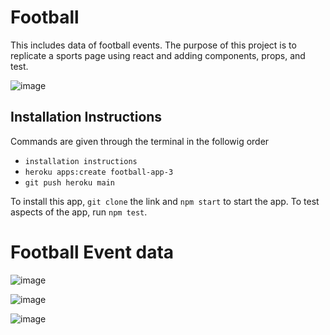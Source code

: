 # Football

This includes data of football events. The purpose of this project is to replicate a sports page using react and adding components, props, and test.

![image](https://user-images.githubusercontent.com/92696290/146813135-29f4ebb7-d80d-495c-833f-cc4cb114e77d.png)

## Installation Instructions
Commands are given through the terminal in the followig order
* `installation instructions`
* `heroku apps:create football-app-3`
* `git push heroku main`

To install this app, `git clone` the link and `npm start` to start the app. To test aspects of the app, run `npm test`. 

# Football Event data

![image](https://user-images.githubusercontent.com/92696290/146623399-918846c3-fbd6-47df-b975-ffa56155855c.png)

![image](https://user-images.githubusercontent.com/92696290/146813468-f3b181ea-fd3f-4f35-b0d2-9cae9d0eb907.png)

![image](https://user-images.githubusercontent.com/92696290/146813490-2646efaf-bb52-44c4-964c-15cb89e04102.png)
